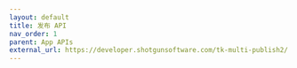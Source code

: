 ```yaml
---
layout: default
title: 发布 API
nav_order: 1
parent: App APIs
external_url: https://developer.shotgunsoftware.com/tk-multi-publish2/
---
```

